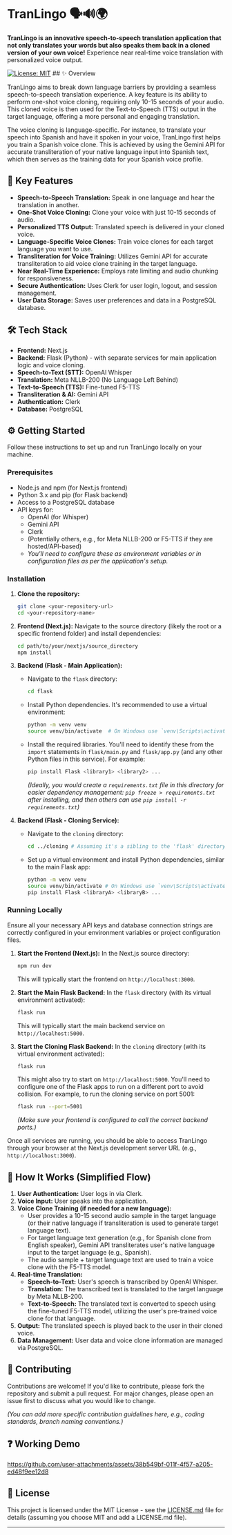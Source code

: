 # TranLingo 🗣️🔊🌍

**TranLingo is an innovative speech-to-speech translation application that not only translates your words but also speaks them back in a cloned version of your own voice!** Experience near real-time voice translation with personalized voice output.

[![License: MIT](https://img.shields.io/badge/License-MIT-yellow.svg)](https://opensource.org/licenses/MIT) ## ✨ Overview

TranLingo aims to break down language barriers by providing a seamless speech-to-speech translation experience. A key feature is its ability to perform one-shot voice cloning, requiring only 10-15 seconds of your audio. This cloned voice is then used for the Text-to-Speech (TTS) output in the target language, offering a more personal and engaging translation.

The voice cloning is language-specific. For instance, to translate your speech into Spanish and have it spoken in your voice, TranLingo first helps you train a Spanish voice clone. This is achieved by using the Gemini API for accurate transliteration of your native language input into Spanish text, which then serves as the training data for your Spanish voice profile.

## 🚀 Key Features

* **Speech-to-Speech Translation:** Speak in one language and hear the translation in another.
* **One-Shot Voice Cloning:** Clone your voice with just 10-15 seconds of audio.
* **Personalized TTS Output:** Translated speech is delivered in your cloned voice.
* **Language-Specific Voice Clones:** Train voice clones for each target language you want to use.
* **Transliteration for Voice Training:** Utilizes Gemini API for accurate transliteration to aid voice clone training in the target language.
* **Near Real-Time Experience:** Employs rate limiting and audio chunking for responsiveness.
* **Secure Authentication:** Uses Clerk for user login, logout, and session management.
* **User Data Storage:** Saves user preferences and data in a PostgreSQL database.

## 🛠️ Tech Stack

* **Frontend:** Next.js
* **Backend:** Flask (Python) - with separate services for main application logic and voice cloning.
* **Speech-to-Text (STT):** OpenAI Whisper
* **Translation:** Meta NLLB-200 (No Language Left Behind)
* **Text-to-Speech (TTS):** Fine-tuned F5-TTS
* **Transliteration & AI:** Gemini API
* **Authentication:** Clerk
* **Database:** PostgreSQL

## ⚙️ Getting Started

Follow these instructions to set up and run TranLingo locally on your machine.

### Prerequisites

* Node.js and npm (for Next.js frontend)
* Python 3.x and pip (for Flask backend)
* Access to a PostgreSQL database
* API keys for:
    * OpenAI (for Whisper)
    * Gemini API
    * Clerk
    * (Potentially others, e.g., for Meta NLLB-200 or F5-TTS if they are hosted/API-based)
    * *You'll need to configure these as environment variables or in configuration files as per the application's setup.*

### Installation

1.  **Clone the repository:**
    ```bash
    git clone <your-repository-url>
    cd <your-repository-name>
    ```

2.  **Frontend (Next.js):**
    Navigate to the source directory (likely the root or a specific frontend folder) and install dependencies:
    ```bash
    cd path/to/your/nextjs/source_directory 
    npm install
    ```

3.  **Backend (Flask - Main Application):**
    * Navigate to the `flask` directory:
        ```bash
        cd flask
        ```
    * Install Python dependencies. It's recommended to use a virtual environment:
        ```bash
        python -m venv venv
        source venv/bin/activate  # On Windows use `venv\Scripts\activate`
        ```
    * Install the required libraries. You'll need to identify these from the `import` statements in `flask/main.py` and `flask/app.py` (and any other Python files in this service). For example:
        ```bash
        pip install Flask <library1> <library2> ...
        ```
        *(Ideally, you would create a `requirements.txt` file in this directory for easier dependency management: `pip freeze > requirements.txt` after installing, and then others can use `pip install -r requirements.txt`)*

4.  **Backend (Flask - Cloning Service):**
    * Navigate to the `cloning` directory:
        ```bash
        cd ../cloning # Assuming it's a sibling to the 'flask' directory, adjust path if needed
        ```
    * Set up a virtual environment and install Python dependencies, similar to the main Flask app:
        ```bash
        python -m venv venv
        source venv/bin/activate # On Windows use `venv\Scripts\activate`
        pip install Flask <libraryA> <libraryB> ...
        ```
        

### Running Locally

Ensure all your necessary API keys and database connection strings are correctly configured in your environment variables or project configuration files.

1.  **Start the Frontend (Next.js):**
    In the Next.js source directory:
    ```bash
    npm run dev
    ```
    This will typically start the frontend on `http://localhost:3000`.

2.  **Start the Main Flask Backend:**
    In the `flask` directory (with its virtual environment activated):
    ```bash
    flask run
    ```
    This will typically start the main backend service on `http://localhost:5000`.

3.  **Start the Cloning Flask Backend:**
    In the `cloning` directory (with its virtual environment activated):
    ```bash
    flask run
    ```
    This might also try to start on `http://localhost:5000`. You'll need to configure one of the Flask apps to run on a different port to avoid collision. For example, to run the cloning service on port 5001:
    ```bash
    flask run --port=5001 
    ```
    *(Make sure your frontend is configured to call the correct backend ports.)*

Once all services are running, you should be able to access TranLingo through your browser at the Next.js development server URL (e.g., `http://localhost:3000`).

## 🔮 How It Works (Simplified Flow)

1.  **User Authentication:** User logs in via Clerk.
2.  **Voice Input:** User speaks into the application.
3.  **Voice Clone Training (if needed for a new language):**
    * User provides a 10-15 second audio sample in the target language (or their native language if transliteration is used to generate target language text).
    * For target language text generation (e.g., for Spanish clone from English speaker), Gemini API transliterates user's native language input to the target language (e.g., Spanish).
    * The audio sample + target language text are used to train a voice clone with the F5-TTS model.
4.  **Real-time Translation:**
    * **Speech-to-Text:** User's speech is transcribed by OpenAI Whisper.
    * **Translation:** The transcribed text is translated to the target language by Meta NLLB-200.
    * **Text-to-Speech:** The translated text is converted to speech using the fine-tuned F5-TTS model, utilizing the user's pre-trained voice clone for that language.
5.  **Output:** The translated speech is played back to the user in their cloned voice.
6.  **Data Management:** User data and voice clone information are managed via PostgreSQL.

## 🤝 Contributing

Contributions are welcome! If you'd like to contribute, please fork the repository and submit a pull request. For major changes, please open an issue first to discuss what you would like to change.

*(You can add more specific contribution guidelines here, e.g., coding standards, branch naming conventions.)*

## ❓ Working Demo

https://github.com/user-attachments/assets/38b549bf-011f-4f57-a205-ed48f9ee12d8


## 📜 License

This project is licensed under the MIT License - see the [LICENSE.md](LICENSE.md) file for details (assuming you choose MIT and add a LICENSE.md file).

---
